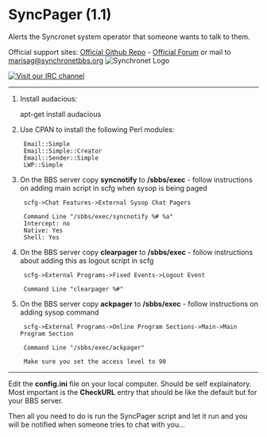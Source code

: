 # SyncPager (1.1)
Alerts the Syncronet system operator that someone wants to talk to them.

Official support sites: [Official Github Repo](https://github.com/fstltna/SyncPager) - [Official Forum](https://synchronetbbs.org/index.php/forum/syncpager) or mail to marisag@synchronetbbs.org
![Synchronet Logo](https://SynchronetBBS.org/SynchronetLogo.png)

[![Visit our IRC channel](https://kiwiirc.com/buttons/irc.synchro.net/SynchronetFans.png)](https://kiwiirc.com/client/irc.synchro.net/?nick=guest|?#SynchronetFans)

***

1. Install audacious:

	apt-get install audacious

2. Use CPAN to install the following Perl modules:

        Email::Simple
        Email::Simple::Creator
        Email::Sender::Simple
        LWP::Simple

3. On the BBS server copy **syncnotify** to **/sbbs/exec** - follow instructions on adding main script in scfg when sysop is being paged

        scfg->Chat Features->External Sysop Chat Pagers
        
        Command Line "/sbbs/exec/syncnotify %# %a"
        Intercept: no
        Native: Yes
        Shell: Yes

4. On the BBS server copy **clearpager** to **/sbbs/exec** - follow instructions about adding this as logout script in scfg

        scfg->External Programs->Fixed Events->Logout Event
                
        Command Line "clearpager %#"

5. On the BBS server copy **ackpager** to **/sbbs/exec** - follow instructions on adding sysop command

        scfg->External Programs->Online Program Sections->Main->Main Program Section
                
        Command Line "/sbbs/exec/ackpager"
        
        Make sure you set the access level to 90



***

Edit the **config.ini** file on your local computer. Should be self explainatory. Most important is the **CheckURL** entry that should be like the default but for your BBS server.

Then all you need to do is run the SyncPager script and let it run and you will be notified when someone tries to chat with you...